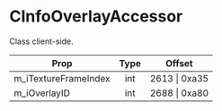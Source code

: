 # CInfoOverlayAccessor
Class client-side.

|Prop|Type|Offset|
|---|:-:|:-:|
|m_iTextureFrameIndex|int|2613 \| 0xa35|
|m_iOverlayID|int|2688 \| 0xa80|

